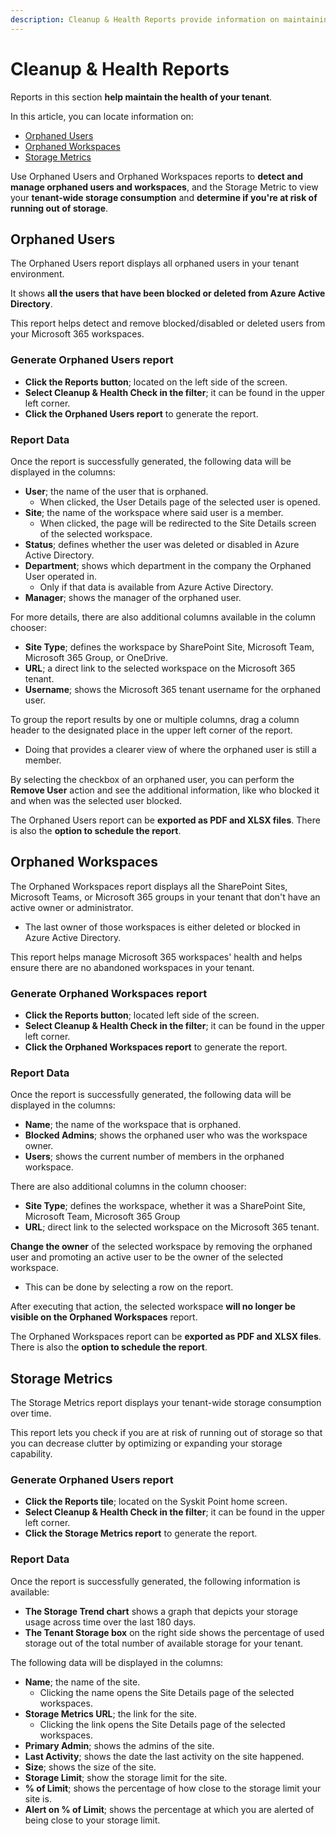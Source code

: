 ```yaml
---
description: Cleanup & Health Reports provide information on maintaining the health of your tenant. 
---
```


# Cleanup & Health Reports

Reports in this section **help maintain the health of your tenant**. 

In this article, you can locate information on:

* [Orphaned Users](#orphaned-users) 
* [Orphaned Workspaces](#orphaned-workspaces)
* [Storage Metrics](#storage-metrics)

Use Orphaned Users and Orphaned Workspaces reports to **detect and manage orphaned users and workspaces**, and the Storage Metric to view your **tenant-wide storage consumption** and **determine if you're at risk of running out of storage**. 

## Orphaned Users

The Orphaned Users report displays all orphaned users in your tenant environment. 

It shows **all the users that have been blocked or deleted from Azure Active Directory**. 

This report helps detect and remove blocked/disabled or deleted users from your Microsoft 365 workspaces.

### Generate Orphaned Users report

 * **Click the Reports button**; located on the left side of the screen.
 * **Select Cleanup & Health Check in the filter**; it can be found in the upper left corner.
 * **Click the Orphaned Users report** to generate the report.


### Report Data

Once the report is successfully generated, the following data will be displayed in the columns:

* **User**; the name of the user that is orphaned. 
   * When clicked, the User Details page of the selected user is opened.
* **Site**; the name of the workspace where said user is a member. 
   * When clicked, the page will be redirected to the Site Details screen of the selected workspace.
* **Status**; defines whether the user was deleted or disabled in Azure Active Directory.
* **Department**; shows which department in the company the Orphaned User operated in. 
  * Only if that data is available from Azure Active Directory. 
* **Manager**; shows the manager of the orphaned user.

For more details, there are also additional columns available in the column chooser:

* **Site Type**; defines the workspace by SharePoint Site, Microsoft Team, Microsoft 365 Group, or OneDrive.
* **URL**; a direct link to the selected workspace on the Microsoft 365 tenant.
* **Username**; shows the Microsoft 365 tenant username for the orphaned user.

To group the report results by one or multiple columns, drag a column header to the designated place in the upper left corner of the report. 
  * Doing that provides a clearer view of where the orphaned user is still a member.

By selecting the checkbox of an orphaned user, you can perform the **Remove User** action and see the additional information, like who blocked it and when was the selected user blocked.

The Orphaned Users report can be **exported as PDF and XLSX files**. There is also the **option to schedule the report**.

## Orphaned Workspaces

The Orphaned Workspaces report displays all the SharePoint Sites, Microsoft Teams, or Microsoft 365 groups in your tenant that don't have an active owner or administrator.

  * The last owner of those workspaces is either deleted or blocked in Azure Active Directory. 

This report helps manage Microsoft 365 workspaces' health and helps ensure there are no abandoned workspaces in your tenant.


### Generate Orphaned Workspaces report

 * **Click the Reports button**; located left side of the screen.
 * **Select Cleanup & Health Check in the filter**; it can be found in the upper left corner.
 * **Click the Orphaned Workspaces report** to generate the report.

### Report Data
Once the report is successfully generated, the following data will be displayed in the columns:

* **Name**; the name of the workspace that is orphaned.
* **Blocked Admins**; shows the orphaned user who was the workspace owner.
* **Users**; shows the current number of members in the orphaned workspace.

There are also additional columns in the column chooser:

* **Site Type**; defines the workspace, whether it was a SharePoint Site, Microsoft Team, Microsoft 365 Group
* **URL**; direct link to the selected workspace on the Microsoft 365 tenant.


**Change the owner** of the selected workspace by removing the orphaned user and promoting an active user to be the owner of the selected workspace. 
  * This can be done by selecting a row on the report. 

After executing that action, the selected workspace **will no longer be visible on the Orphaned Workspaces** report.

The Orphaned Workspaces report can be **exported as PDF and XLSX files**. There is also the **option to schedule the report**.

## Storage Metrics

The Storage Metrics report displays your tenant-wide storage consumption over time.  

This report lets you check if you are at risk of running out of storage so that you can decrease clutter by optimizing or expanding your storage capability.

### Generate Orphaned Users report

 * **Click the Reports tile**; located on the Syskit Point home screen.
 * **Select Cleanup & Health Check in the filter**; it can be found in the upper left corner.
 * **Click the Storage Metrics report** to generate the report.


### Report Data

Once the report is successfully generated, the following information is available:

 * **The Storage Trend chart** shows a graph that depicts your storage usage across time over the last 180 days.
 * **The Tenant Storage box** on the right side shows the percentage of used storage out of the total number of available storage for your tenant.

The following data will be displayed in the columns:

* **Name**; the name of the site.
   * Clicking the name opens the Site Details page of the selected workspaces.
* **Storage Metrics URL**; the link for the site. 
   * Clicking the link opens the Site Details page of the selected workspaces.
* **Primary Admin**; shows the admins of the site. 
* **Last Activity**; shows the date the last activity on the site happened.
* **Size**; shows the size of the site.
* **Storage Limit**; show the storage limit for the site.
* **% of Limit**; shows the percentage of how close to the storage limit your site is.
* **Alert on % of Limit**; shows the percentage at which you are alerted of being close to your storage limit. 